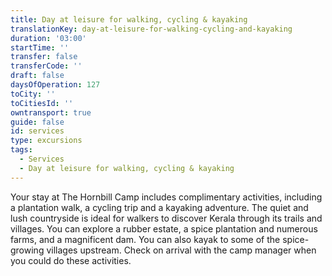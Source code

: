 ```yaml
---
title: Day at leisure for walking, cycling & kayaking
translationKey: day-at-leisure-for-walking-cycling-and-kayaking
duration: '03:00'
startTime: ''
transfer: false
transferCode: ''
draft: false
daysOfOperation: 127
toCity: ''
toCitiesId: ''
owntransport: true
guide: false
id: services
type: excursions
tags:
  - Services
  - Day at leisure for walking, cycling & kayaking
---
```

Your stay at The Hornbill Camp includes complimentary activities, including a plantation walk, a cycling trip and a kayaking adventure. The quiet and lush countryside is ideal for walkers to discover Kerala through its trails and villages. You can explore a rubber estate, a spice plantation and numerous farms, and a magnificent dam. You can also kayak to some of the spice-growing villages upstream. Check on arrival with the camp manager when you could do these activities.